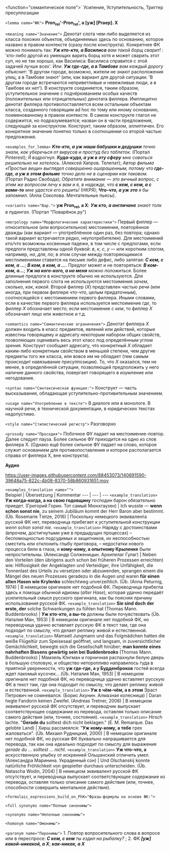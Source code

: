 <function="семантическое поле">` Усиление, Уступительность, Триггер пресуппозиции 


`<lemma name="ФК">` **Pron<sub>rel</sub>'-Pron<sub>rel</sub>', а [уж] [Praep]. X** 


`<meaning name="Значение">` Денотат слота чем-либо выделяется из класса похожих объектов, объединяемых здесь по основанию, которое названо в правом контексте (сразу после конструкта). Конкретнее ФК можно понимать так: _**Уж кто-кто, а Василиса** вам такой борщ сварит!_ : 'кто-либо другой из умеющих варить борщ хотя и может сварить этот суп, но не так хорошо, как Василиса: Василиса справится с этой задачей лучше всех'. Или: _**Уж где-где, а в Тамбове** вам каждый дорогу объяснит_: 'В другом городе, возможно, жители не знают расположения улиц, а в Тамбове знают' (или, как вариант для другой ситуации: 'В другом городе встречаются неприветливые и невежливые люди, а в Тамбове их нет'). В конструкте соединяется, таким образом, уступительное значение с подчёркиванием особых качеств (положительных или отрицательных) денотата филлера. Имплицитно денотат филлера противопоставляется всем остальным объектам класса, созданного говорящим ad hoc по тому или иному основанию, поименованному в правом контексте. В самом конструкте глагол не содержится, но подразумевается; назван он в части предложения, следующей за конструктом. Конструкт, таким образом, эллиптичен. Его конкретное значение понятно только в соотношении со второй частью предложения. 

`<examples_for_lemma>` _**Кто-кто, а уж наши бабушки и дедушки** точно знали, как уберечься от вирусов и простуд без таблеток._ (Портал Pinterest); _Я вздрогнул. **Куда-куда, а уж в эту сферу** мне соваться решительно не хотелось._ (Алексей Хапров. Телепат); _Автор фильма «Простые вещи» выглядел совершенно ошарашенным, потому что **где-где, а уж в этом фильме** точно дело не в сценарии как таковом._ (Портал Радио Свобода); _Обратите внимание ― это вечный вопрос, с этим же вопросом лечу к вам и я, в надежде, что **с кем, с кем, а с вами-то** мне удастся его решить!_ (НКРЯ); _**Что-что, а уж это** я бы запомнил_. (Алла Соколова. Мечтательные пьесы).  

`<variants name="Вар.">` **уж Pron<sub>rel</sub>, а X**: _**Уж кто, а англичане** знают толк в пудингах._ (Портал "Поварёнок.ру") 

`<morpology name="Морфологические характеристики">` Первый филлер &mdash; относительное (или вопросительное) местоимение, повторённое дважды (как вариант &mdash; употреблённое один раз, без повтора; однако такой вариант встречается редко, неупотребителен). Для местоимений _кто/что_ возможны косвенные падежи, в том числе с предлогами, если предлоги представлены одной буквой: _в_, _к_, _с_, _у_ &mdash; или коротким слогом, например, _на_, _для_, _по_; в этом случае между повторяющимися местоимениями ставится на письме либо дефис, либо запятая: _**С кем, с кем, а ...**_; _**В ком, в ком, а ...**_. Предлог может и не повторяться: _**В ком-ком, а...**_; _**Уж на кого-кого, а на меня** можно положиться_. Более длинные предлоги в конструкте обычно не используются. Для заполнения первого слота не используются местоимения _зачем_, _сколько_, _как_, _какой_. Второй филлер (_X_) представлен частью речи (или иногда, при первом филлере _что-что_, целым придаточным), соотносящейся с местоимением первого филлера. Иными словами, если в качестве первого филлера используется местоимение _где_, то филлер _X_ обозначает место; если местоимение _с кем_, то филлер _X_ обозначает лицо или животное и т.д. 

`<semantics name="Семантические ограничения">` Денотат филлера _X_ должен входить в класс предметов, явлений или действий, которые известны говорящему и адресату некоторым набором общих свойств, позволяющих оценивать весь этот класс под определённым углом зрения. Конструкт сообщает адресату, что конкретный _X_ обладает каким-либо конкретным свойством в меньшей степени, чем другие предметы того же класса, или вовсе им не обладает (тем самым происходит навязывание пресуппозиции). То, что _X_ оказался, тем не менее, в определённой ситуации, позволяющей предположить у него наличие данного свойства, повергает говорящего в изумление или негодование.    

`<syntax name="Синтаксическая функция:">` Конструкт &mdash; часть высказывания, обладающая уступительно-противительным значением. 

`<usage name="Употребление в тексте">` В диалоге или в монологе. В научной речи, в технической документации, в юридических текстах недопустимо.  
 
`<style name="Стилистический регистр">` Разговорно   

`<prosody name="Просодия">` Побочное ФУ падает на местоимение-повтор. Далее следует пауза. Более сильное ФУ приходится на одно из слов филлера X. (Однако ещё более сильное ФУ падает на слово, которое служит основанием для противопоставления и которое располагается справа от филлера X, вне конструкта).
 
 **Аудио**
 
 

https://user-images.githubusercontent.com/88453073/140691590-39648a75-822c-4b08-8370-58b860931651.mov



`<examples_translation name="">`  
 Beispiel | Übersetzung | Kommentar
--- | --- | ---
`<example_translation>` **Уж когда-когда, а на свою годовщину** господин барон обязательно приедет. (Григорий Горин. Тот самый Мюнхгаузен) | Ich wusste &mdash; **wenn schon sonst nie**, zu seinem Jubiläum kommt der Herr Baron aber bestimmt. (Üb. Rosemarie Tietze, 2016) | Поскольку немецкого эквивалента русской ФК нет, переводчица прибегает к уступительной конструкции _wenn schon sonst nie_. 
`<example_translation>` Наряду с достоинствами (впрочем, достигнутыми уже в предыдущих процессах) – беспомощностью подсудимых и защитников, их неспособностью сместить или отклонить глыбу приговора, – недостатки нового процесса били в глаза, и **кому-кому, а опытному Крыленке** были непростительны. (Александр Солженицын. Архипелаг Гулаг) | Neben den Vorteilen (den übrigens auch schon bei früheren Prozessen erreichten) wie: Hilflosigkeit der Angeklagten und Verteidiger, ihre Unfähigkeit, die Tonnenlast des Urteils zu versetzen oder abzuwenden, sprangen einem die Mängel des neuen Prozesses geradezu in die Augen und waren **für einen alten Hasen wie Krylenko** schlechtweg unverzeihlich. (Üb. (Anna Peturnig, 1974) | В немецком оригинале нет подобной ФК. Переводчица прибегла здесь к помощи обычной идиомы (_alter Hase_), которая удачно передаёт усилительный смысл русского оригинала, как бы поясняя причину использования русской ФК.
`<example_translation>` **Sie sind doch der erste, der** solche Schwankungen zu fühlen hat (Thomas Mann. Buddenbrooks) | **Уж кто-кто, а вы-то** должны были почувствовать (Üb. Наталия Ман, 1953) |  В немецком оригинале нет подобной ФК, но переводчица удачно вставлает русскую ФК в текст там, где она подходит по смыслу, что делает реплику живой и естественной.
`<example_translation>` Mamsell Jungmann und das Folgmädchen hatten die weiße Flügeltür zum Speisesaal geöffnet, und langsam, in zuversichtlicher Gemächlichkeit, bewegte sich die Gesellschaft hinüber; **man konnte eines nahrhaften Bissens gewärtig sein bei Buddenbrooks** (Thomas Mann. Buddenbrooks) | Мамзель Юнгман и горничная распахнули белую дверь в большую столовую, и общество неторопливо направилось туда в приятной уверенности, что **уж где-где, а у Будденброков** гостей всегда ждет лакомый кусочек… (Üb. Наталия Ман, 1953) |  В немецком оригинале нет подобной ФК, но переводчица удачно вставляет русскую ФК в текст там, где она подходит по смыслу, что делает реплику живой и естественной.
`<example_translation>` **Уж в чём-чём, а в этом** Эраст Петрович не сомневался. (Борис Акунин. Алмазная колесница) | Daran hegte Fandorin keinen Zweifel. (Andreas Tretner, 2006) | В немецком эквивалент русской ФК отсутствует, и переводчик выпускает соответствующее содержание из перевода, оставляя только описание самого действия (или, точнее, состояния).
`<example_translation>` Hirsch lachte. "**Gerade du** solltest dich nicht beklagen." (Е. M. Remarque. Das gelobte Land) | Хирш рассмеялся: "**Уж кому-кому, а тебе** грех жаловаться". (Üb. Михаил Рудницкий, 2000) | В немецком оригинале нет подобной ФК, но русская ФК буквально напрашивается для перевода, так как она идеально подходит по смыслу для выражения _gerade du ... solltest ... nicht_.
`<example_translation>` **Уж что-что, а** искусственную улыбку от искренней Ольшанский отличить умел. (Александра Маринина. Украденный сон) |  Und Olschanskij konnte natürliche Fröhlichkeit von gespielter durchaus unterscheiden. (Üb. Natascha Wodin, 2004) |  В немецком эквивалент русской ФК отсутствует, и переводчица выпускает соответствующее содержание из перевода, оставляя только описание самого действия (или, точнее, способности совершить ментальное действие).

`<formulaic_expressions_build_on_PhK="Фразы-формулы на основе ФК:">`  

`<full synonyms name="Полные синонимы">`

`<synonyms name="Неполные синонимы">` 
 
`<homonym name="Омонимы">` 


`<paronym name="Паронимы">` 1. Повтор вопросительного слова в вопросе или в переспросе: _**С кем, с кем** ты ездил на рыбалку?_ ; 2. ФК _**[уж] какой-никакой, а X**_; _**как-никак, а X**_ 
